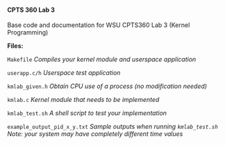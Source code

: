 #### CPTS 360 Lab 3

Base code and documentation for WSU CPTS360 Lab 3 (Kernel Programming)


**Files:**

`Makefile`	      _Compiles your kernel module and userspace application_

`userapp.c/h`		        _Userspace test application_

`kmlab_given.h`		        _Obtain CPU use of a process (no modification needed)_

`kmlab.c`		        _Kernel module that needs to be implemented_

`kmlab_test.sh`		        _A shell script to test your implementation_

`example_output_pid_x_y.txt`			_Sample outputs when running `kmlab_test.sh` Note: your system may have completely different time values_